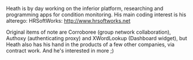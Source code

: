 

Heath is by day working on the inferior platform, researching and programming apps for condition monitoring. His main coding interest is his alterego: H<nowiki/>R<nowiki/>S<nowiki/>oftW<nowiki/>orks: http://www.hrsoftworks.net

Original items of note are Corroboree (group network collaboration), Authoxy (authenticating proxy) and X<nowiki/>W<nowiki/>ordL<nowiki/>ookup (Dashboard widget), but Heath also has his hand in the products of a few other companies, via contract work. And he's interested in more ;)